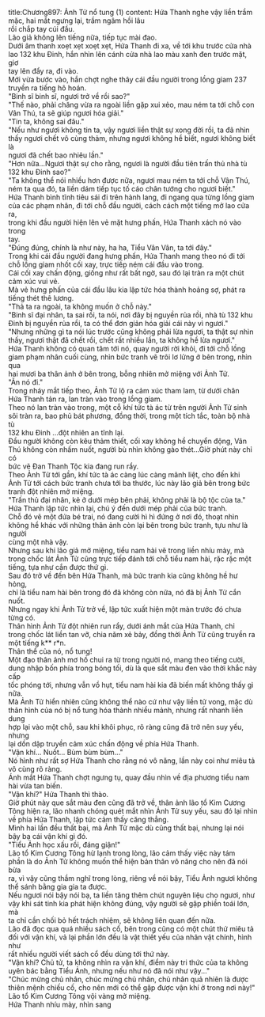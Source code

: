 title:Chương897: Ảnh Tử nổ tung (1)
content:
Hứa Thanh nghe vậy liền trầm mặc, hai mắt ngưng lại, trầm ngâm hồi lâu<br>rồi chắp tay cúi đầu.<br>Lão giả không lên tiếng nữa, tiếp tục mài đao.<br>Dưới âm thanh xoẹt xẹt xoẹt xẹt, Hứa Thanh đi xa, về tới khu trước cửa nhà<br>lao 132 khu Đinh, hắn nhìn lên cánh cửa nhà lao màu xanh đen trước mặt, giơ<br>tay lên đẩy ra, đi vào.<br>Mới vừa bước vào, hắn chợt nghe thây cái đầu người trong lồng giam 237<br>truyền ra tiếng hô hoán.<br>"Binh sĩ binh sĩ, ngươi trở về rồi sao?"<br>"Thế nào, phải chăng vừa ra ngoài liền gặp xui xẻo, mau ném ta tới chỗ con<br>Vân Thú, ta sẽ giúp ngươi hóa giải."<br>"Tin ta, không sai đâu."<br>"Nếu như ngươi không tin ta, vậy ngươi liền thật sự xong đời rồi, ta đã nhìn<br>thấy ngươi chết vô cùng thảm, nhưng ngươi không hề biết, ngươi không biết là<br>ngươi đã chết bao nhiêu lần."<br>"Hơn nữa...Ngươi thật sự cho rằng, ngươi là người đầu tiên trấn thủ nhà tù<br>132 khu Đinh sao?"<br>"Ta không thể nói nhiều hơn được nữa, ngươi mau ném ta tới chỗ Vân Thú,<br>ném ta qua đó, ta liền dám tiếp tục tố cáo chân tướng cho ngươi biết."<br>Hứa Thanh bình tĩnh tiêu sái đi trên hành lang, đi ngang qua từng lồng giam<br>của các phạm nhân, đi tới chỗ đầu người, cách cách một tiếng mở lao cửa ra,<br>trong khi đầu người hiện lên vẻ mặt hưng phấn, Hứa Thanh xách nó vào trong<br>tay.<br>"Đúng đúng, chính là như này, ha ha, Tiểu Vân Vân, ta tới đây."<br>Trong khi cái đầu người đang hưng phấn, Hứa Thanh mang theo nó đi tới<br>chỗ lồng giam nhốt cối xay, trực tiếp ném cái đầu vào trong.<br>Cái cối xay chấn động, giống như rất bất ngờ, sau đó lại tràn ra một chút<br>cảm xúc vui vẻ.<br>Mà vẻ hưng phấn của cái đầu lâu kia lập tức hóa thành hoảng sợ, phát ra<br>tiếng thét thê lương.<br>"Thả ta ra ngoài, ta không muốn ở chỗ này."<br>"Binh sĩ đại nhân, ta sai rồi, ta nói, nơi đây bị nguyền rủa rồi, nhà tù 132 khu<br>Đinh bị nguyền rủa rồi, ta có thể đơn giản hóa giải cái này vì ngươi."<br>"Nhưng những gì ta nói lúc trước cũng không phải lừa ngươi, ta thật sự nhìn<br>thấy, ngươi thật đã chết rồi, chết rất nhiều lần, ta không hề lừa ngươi."<br>Hứa Thanh không có quan tâm tới nó, quay người rời khỏi, đi tới chỗ lồng<br>giam phạm nhân cuối cùng, nhìn bức tranh vẽ trôi lơ lửng ở bên trong, nhìn qua<br>hai mươi ba thân ảnh ở bên trong, bỗng nhiên mở miệng với Ảnh Tử.<br>"Ăn nó đi."<br>Trong nháy mắt tiếp theo, Ảnh Tử lộ ra cảm xúc tham lam, từ dưới chân<br>Hứa Thanh tản ra, lan tràn vào trong lồng giam.<br>Theo nó lan tràn vào trong, một cỗ khí tức tà ác từ trên người Ảnh Tử sinh<br>sôi tràn ra, bao phủ bát phương, đồng thời, trong một tích tắc, toàn bộ nhà tù<br>132 khu Đinh …đột nhiên an tĩnh lại.<br>Đầu người không còn kêu thảm thiết, cối xay không hề chuyển động, Vân<br>Thú không còn nhấm nuốt, người bù nhìn không gào thét...Giờ phút này chỉ có<br>bức vẽ Đan Thanh Tộc kia đang run rẩy.<br>Theo Ảnh Tử tới gần, khí tức tà ác càng lúc càng mãnh liệt, cho đến khi<br>Ảnh Tử tới cách bức tranh chưa tới ba thước, lúc này lão giả bên trong bức<br>tranh đột nhiên mở miệng.<br>"Trấn thủ đại nhân, kẻ ở dưới mép bên phải, không phải là bộ tộc của ta."<br>Hứa Thanh lập tức nhìn lại, chú ý đến dưới mép phải của bức tranh.<br>Chỗ đó vẽ một đứa bé trai, nó đang cười hì hì đứng ở nơi đó, thoạt nhìn<br>không hề khác với những thân ảnh còn lại bên trong bức tranh, tựu như là người<br>cùng một nhà vậy.<br>Nhưng sau khi lão giả mở miệng, tiểu nam hài vẽ trong liền nhíu mày, mà<br>trong chốc lát Ảnh Tử cũng trực tiếp đánh tới chỗ tiểu nam hài, rặc rặc một<br>tiếng, tựa như cắn được thứ gì.<br>Sau đó trở về đến bên Hứa Thanh, mà bức tranh kia cũng không hề hư hỏng,<br>chỉ là tiểu nam hài bên trong đó đã không còn nữa, nó đã bị Ảnh Tử cắn nuốt.<br>Nhưng ngay khi Ảnh Tử trở về, lập tức xuất hiện một màn trước đó chưa<br>từng có.<br>Thân hình Ảnh Tử đột nhiên run rẩy, dưới ánh mắt của Hứa Thanh, chỉ<br>trong chốc lát liền tan vỡ, chia năm xẻ bảy, đồng thời Ảnh Tử cũng truyền ra<br>một tiếng k** r*n.<br>Thân thể của nó, nổ tung!<br>Một đạo thân ảnh mơ hồ chui ra từ trong người nó, mang theo tiếng cười,<br>dung nhập bốn phía trong bóng tối, dù là que sắt màu đen vào thời khắc này cấp<br>tốc phóng tới, nhưng vẫn vồ hụt, tiểu nam hài kia đã biến mất không thấy gì<br>nữa.<br>Mà Ảnh Tử hiển nhiên cũng không thể nào cứ như vậy liền tử vong, mặc dù<br>thân hình của nó bị nổ tung hóa thành nhiều mảnh, nhưng rất nhanh liền dung<br>hợp lại vào một chỗ, sau khi khôi phục, rõ ràng cũng đã trở nên suy yếu, nhưng<br>lại dồn dập truyền cảm xúc chấn động về phía Hứa Thanh.<br>"Vận khí... Nuốt... Bùm bùm bùm..."<br>Nó hình như rất sợ Hứa Thanh cho rằng nó vô năng, lần này coi như miêu tả<br>vô cùng rõ ràng.<br>Ánh mắt Hứa Thanh chợt ngưng tụ, quay đầu nhìn về địa phương tiểu nam<br>hài vừa tan biến.<br>"Vận khí?" Hứa Thanh thì thào.<br>Giờ phút này que sắt màu đen cũng đã trở về, thân ảnh lão tổ Kim Cương<br>Tông hiện ra, lão nhanh chóng quét mắt nhìn Ảnh Tử suy yếu, sau đó lại nhìn<br>về phía Hứa Thanh, lập tức cảm thấy căng thẳng.<br>Mình hai lần đều thất bại, mà Ảnh Tử mặc dù cũng thất bại, nhưng lại nói<br>bậy bạ cái vận khí gì đó.<br>"Tiểu Ảnh học xấu rồi, đáng giận!"<br>Lão tổ Kim Cương Tông hừ lạnh trong lòng, lão cảm thấy việc này tám<br>phần là do Ảnh Tử không muốn thể hiện bản thân vô năng cho nên đã nói bừa<br>ra, vì vậy cũng thầm nghĩ trong lòng, riêng về nói bậy, Tiểu Ảnh ngươi không<br>thể sánh bằng gia gia ta được.<br>Nếu ngươi nói bậy nói bạ, ta liền tăng thêm chút nguyên liệu cho ngươi, như<br>vậy khi sát tinh kia phát hiện không đúng, vậy người sẽ gặp phiền toái lớn, mà<br>ta chỉ cần chối bỏ hết trách nhiệm, sẽ không liên quan đến nữa.<br>Lão đã đọc qua quá nhiều sách cổ, bên trong cũng có một chút thứ miêu tả<br>đối với vận khí, vả lại phần lớn đều là vật thiết yếu của nhân vật chính, hình như<br>rất nhiều người viết sách cổ đều dùng tới thứ này.<br>"Vận khí? Chủ tử, ta không nhìn ra vận khí, điểm này tri thức của ta không<br>uyên bác bằng Tiểu Ảnh, nhưng nếu như nó đã nói như vậy..."<br>"Chúc mừng chủ nhân, chúc mừng chủ nhân, chủ nhân quả nhiên là được<br>thiên mệnh chiếu cố, cho nên mới có thể gặp được vận khí ở trong nơi này!"<br>Lão tổ Kim Cương Tông vội vàng mở miệng.<br>Hứa Thanh nhíu mày, nhìn sang